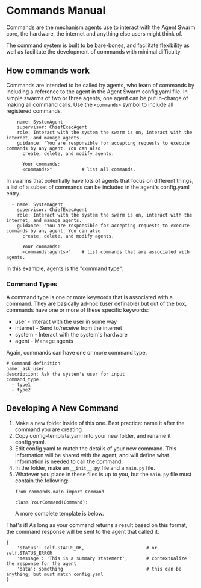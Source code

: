 # Commands Manual

Commands are the mechanism agents use to interact with the Agent Swarm core, the hardware, the internet and
anything else users might think of.

The command system is built to be bare-bones, and facilitate flexibility as well as facilitate the development
of commands with minimal difficulty.

## How commands work

Commands are intended to be called by agents, who learn of commands by including a reference to the agent in the 
Agent Swarm config.yaml file. In simple swarms of two or three agents, one agent can be put in-charge of making
all command calls. Use the ```<commands>``` symbol to include all registered commands.

```
  - name: SystemAgent
    supervisor: ChiefExecAgent
    role: Interact with the system the swarm is on, interact with the internet, and manage agents.
    guidance: "You are responsible for accepting requests to execute commands by any agent. You can also
      create, delete, and modify agents.
      
      Your commands:
      <commands>"           # list all commands.
```

In swarms that potentially have lots of agents that focus on different things, a list of a subset of commands
can be included in the agent's config.yaml entry.

```
  - name: SystemAgent
    supervisor: ChiefExecAgent
    role: Interact with the system the swarm is on, interact with the internet, and manage agents.
    guidance: "You are responsible for accepting requests to execute commands by any agent. You can also
      create, delete, and modify agents.
      
      Your commands:
      <commands:agents>"    # list commands that are associated with agents.
```

In this example, agents is the "command type".

### Command Types

A command type is one or more keywords that is associated with a command. They are basically ad-hoc (user definable)
but out of the box, commands have one or more of these specific keywords:

* user - Interact with the user in some way
* internet - Send to/receive from the internet
* system - Interact with the system's hardware
* agent - Manage agents

Again, commands can have one or more command type.

```
# Command definition
name: ask_user
description: Ask the system's user for input
command_type:
  - type1
  - type2 
```

## Developing A New Command

1. Make a new folder inside of this one. Best practice: name it after the command you are creating
2. Copy config-template.yaml into your new folder, and rename it config.yaml.
3. Edit config.yaml to match the details of your new command. This information will be shared with the 
   agent, and will define what information is needed to call the command.
4. In the folder, make an ```__init__.py``` file and a ```main.py``` file. 
5. Whatever you place in these files is up to you, but the ```main.py``` file must contain the following:
   ```
   from commands.main import Command

   class YourCommand(Command):
   ```
   A more complete template is below.

That's it! As long as your command returns a result based on this format, the command response will
be sent to the agent that called it:
```
{
    'status': self.STATUS_OK,                       # or self.STATUS_ERROR
    'message': 'This is a summary statement',       # contextualize the response for the agent
    'data': something                               # this can be anything, but must match config.yaml       
}
```
   
